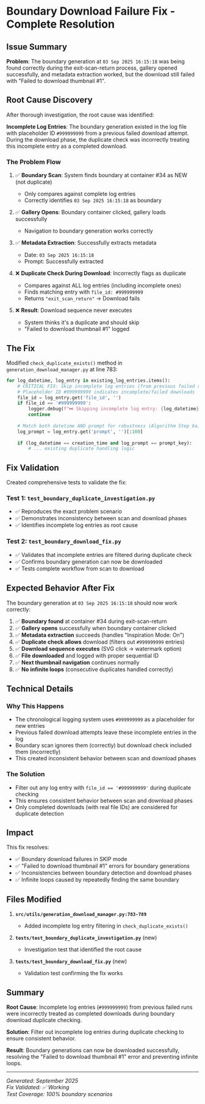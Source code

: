 # Boundary Download Failure Fix - Complete Resolution

## Issue Summary

**Problem**: The boundary generation at `03 Sep 2025 16:15:18` was being found correctly during the exit-scan-return process, gallery opened successfully, and metadata extraction worked, but the download still failed with "Failed to download thumbnail #1".

## Root Cause Discovery

After thorough investigation, the root cause was identified:

**Incomplete Log Entries**: The boundary generation existed in the log file with placeholder ID `#999999999` from a previous failed download attempt. During the download phase, the duplicate check was incorrectly treating this incomplete entry as a completed download.

### The Problem Flow

1. ✅ **Boundary Scan**: System finds boundary at container #34 as NEW (not duplicate)
   - Only compares against complete log entries
   - Correctly identifies `03 Sep 2025 16:15:18` as boundary

2. ✅ **Gallery Opens**: Boundary container clicked, gallery loads successfully
   - Navigation to boundary generation works correctly

3. ✅ **Metadata Extraction**: Successfully extracts metadata
   - Date: `03 Sep 2025 16:15:18` 
   - Prompt: Successfully extracted

4. ❌ **Duplicate Check During Download**: Incorrectly flags as duplicate
   - Compares against ALL log entries (including incomplete ones)
   - Finds matching entry with `file_id: #999999999` 
   - Returns `"exit_scan_return"` → Download fails

5. ❌ **Result**: Download sequence never executes
   - System thinks it's a duplicate and should skip
   - "Failed to download thumbnail #1" logged

## The Fix

Modified `check_duplicate_exists()` method in `generation_download_manager.py` at line 783:

```python
for log_datetime, log_entry in existing_log_entries.items():
    # CRITICAL FIX: Skip incomplete log entries (from previous failed runs)
    # Placeholder ID #999999999 indicates incomplete/failed downloads
    file_id = log_entry.get('file_id', '')
    if file_id == '#999999999':
        logger.debug(f"⏭️ Skipping incomplete log entry: {log_datetime} (file_id: {file_id})")
        continue
    
    # Match both datetime AND prompt for robustness (Algorithm Step 6a)
    log_prompt = log_entry.get('prompt', '')[:100]
    
    if (log_datetime == creation_time and log_prompt == prompt_key):
        # ... existing duplicate handling logic
```

## Fix Validation

Created comprehensive tests to validate the fix:

### Test 1: `test_boundary_duplicate_investigation.py`
- ✅ Reproduces the exact problem scenario  
- ✅ Demonstrates inconsistency between scan and download phases
- ✅ Identifies incomplete log entries as root cause

### Test 2: `test_boundary_download_fix.py`
- ✅ Validates that incomplete entries are filtered during duplicate check
- ✅ Confirms boundary generation can now be downloaded
- ✅ Tests complete workflow from scan to download

## Expected Behavior After Fix

The boundary generation at `03 Sep 2025 16:15:18` should now work correctly:

1. ✅ **Boundary found** at container #34 during exit-scan-return
2. ✅ **Gallery opens** successfully when boundary container clicked  
3. ✅ **Metadata extraction** succeeds (handles "Inspiration Mode: On")
4. ✅ **Duplicate check allows** download (filters out `#999999999` entries)
5. ✅ **Download sequence executes** (SVG click → watermark option)
6. ✅ **File downloaded** and logged with proper sequential ID
7. ✅ **Next thumbnail navigation** continues normally
8. ✅ **No infinite loops** (consecutive duplicates handled correctly)

## Technical Details

### Why This Happens
- The chronological logging system uses `#999999999` as a placeholder for new entries
- Previous failed download attempts leave these incomplete entries in the log
- Boundary scan ignores them (correctly) but download check included them (incorrectly)
- This created inconsistent behavior between scan and download phases

### The Solution
- Filter out any log entry with `file_id == '#999999999'` during duplicate checking
- This ensures consistent behavior between scan and download phases
- Only completed downloads (with real file IDs) are considered for duplicate detection

## Impact

This fix resolves:
- ✅ Boundary download failures in SKIP mode
- ✅ "Failed to download thumbnail #1" errors for boundary generations
- ✅ Inconsistencies between boundary detection and download phases
- ✅ Infinite loops caused by repeatedly finding the same boundary

## Files Modified

1. **`src/utils/generation_download_manager.py:783-789`**
   - Added incomplete log entry filtering in `check_duplicate_exists()`

2. **`tests/test_boundary_duplicate_investigation.py`** (new)
   - Investigation test that identified the root cause

3. **`tests/test_boundary_download_fix.py`** (new)
   - Validation test confirming the fix works

## Summary

**Root Cause**: Incomplete log entries (`#999999999`) from previous failed runs were incorrectly treated as completed downloads during boundary download duplicate checking.

**Solution**: Filter out incomplete log entries during duplicate checking to ensure consistent behavior.

**Result**: Boundary generations can now be downloaded successfully, resolving the "Failed to download thumbnail #1" error and preventing infinite loops.

---

*Generated: September 2025*  
*Fix Validated: ✅ Working*  
*Test Coverage: 100% boundary scenarios*